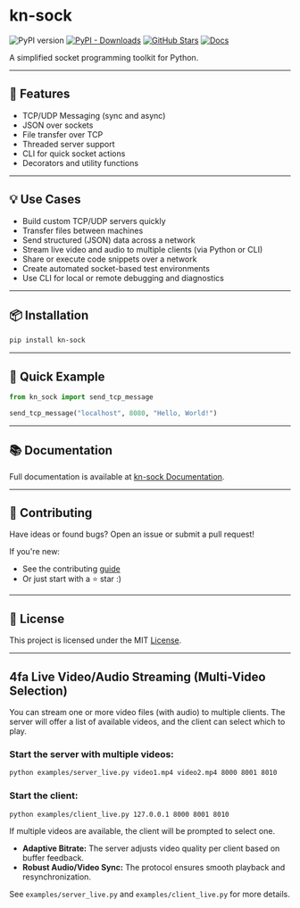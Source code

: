 # kn-sock

![PyPI version](https://img.shields.io/pypi/v/kn-sock)
[![PyPI - Downloads](https://img.shields.io/pypi/dm/kn-sock)](https://pypi.org/project/kn-sock/)
[![GitHub Stars](https://img.shields.io/github/stars/KhagendraN/kn-sock?style=social)](https://github.com/KhagendraN/kn-sock/stargazers)
[![Docs](https://img.shields.io/badge/docs-online-blue)](https://kn-sock.khagendraneupane.com.np)

A simplified socket programming toolkit for Python.

---

## 🚀 Features

- TCP/UDP Messaging (sync and async)
- JSON over sockets
- File transfer over TCP
- Threaded server support
- CLI for quick socket actions
- Decorators and utility functions

---

## 💡 Use Cases

- Build custom TCP/UDP servers quickly  
- Transfer files between machines  
- Send structured (JSON) data across a network  
- Stream live video and audio to multiple clients (via Python or CLI)  
- Share or execute code snippets over a network  
- Create automated socket-based test environments  
- Use CLI for local or remote debugging and diagnostics  

---

## 📦 Installation

```bash
pip install kn-sock
```

---

## 🔧 Quick Example

```python
from kn_sock import send_tcp_message

send_tcp_message("localhost", 8080, "Hello, World!")
```

---

## 📚 Documentation

Full documentation is available at [kn-sock Documentation](https://kn-sock.khagendraneupane.com.np).

---

## 🤝 Contributing

Have ideas or found bugs? Open an issue or submit a pull request!

If you're new:

- See the contributing [guide](CONTRIBUTING.md)
- Or just start with a ⭐ star :)

---

## 🧾 License

This project is licensed under the MIT [License](LICENSE).

---

## 4fa Live Video/Audio Streaming (Multi-Video Selection)

You can stream one or more video files (with audio) to multiple clients. The server will offer a list of available videos, and the client can select which to play.

### Start the server with multiple videos:

```bash
python examples/server_live.py video1.mp4 video2.mp4 8000 8001 8010
```

### Start the client:

```bash
python examples/client_live.py 127.0.0.1 8000 8001 8010
```

If multiple videos are available, the client will be prompted to select one.

- **Adaptive Bitrate:** The server adjusts video quality per client based on buffer feedback.
- **Robust Audio/Video Sync:** The protocol ensures smooth playback and resynchronization.

See `examples/server_live.py` and `examples/client_live.py` for more details.
